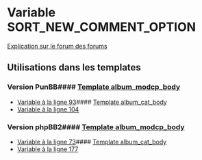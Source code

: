 # Variable SORT_NEW_COMMENT_OPTION
[Explication sur le forum des forums](http://forum.forumactif.com/t294113-listing-des-variables#SORT_NEW_COMMENT_OPTION)
## Utilisations dans les templates
### Version PunBB#### [Template album_modcp_body](punbb/album_modcp_body.md)
* [Variable à la ligne 93](../punbb/album_modcp_body.tpl#L93)#### [Template album_cat_body](punbb/album_cat_body.md)
* [Variable à la ligne 104](../punbb/album_cat_body.tpl#L104)
### Version phpBB2#### [Template album_modcp_body](subsilver/album_modcp_body.md)
* [Variable à la ligne 73](../subsilver/album_modcp_body.tpl#L73)#### [Template album_cat_body](subsilver/album_cat_body.md)
* [Variable à la ligne 177](../subsilver/album_cat_body.tpl#L177)